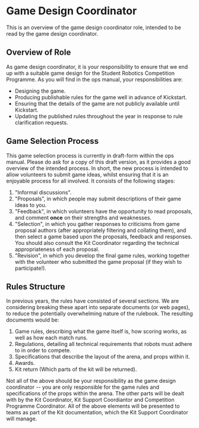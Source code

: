 # Game Design Coordinator

This is an overview of the game design coordinator role, intended to be read by the game design coordinator.

## Overview of Role

As game design coordinator, it is your responsibility to ensure that we end up with a suitable game design for the Student Robotics Competition Programme.  As you will find in the ops manual, your responsibilities are:

 * Designing the game.
 * Producing publishable rules for the game well in advance of Kickstart.
 * Ensuring that the details of the game are not publicly available until Kickstart.
 * Updating the published rules throughout the year in response to rule clarification requests.

## Game Selection Process

This game selection process is currently in draft-form within the ops manual.  Please do ask for a copy of this draft version, as it provides a good overview of the intended process.  In short, the new process is intended to allow volunteers to submit game ideas, whilst ensuring that it is an enjoyable process for all involved.   It consists of the following stages:

 1. "Informal discussions".
 2. "Proposals", in which people may submit descriptions of their game ideas to you.
 3. "Feedback", in which volunteers have the opportunity to read proposals, and comment **once** on their strengths and weaknesses.
 4. "Selection", in which you gather responses to criticisms from game proposal authors (after appropriately filtering and collating them), and then select a game based upon the proposals, feedback and responses.  You should also consult the Kit Coordinator regarding the technical appropriateness of each proposal.
 5. "Revision", in which you develop the final game rules, working together with the volunteer who submitted the game proposal (if they wish to participate!).

## Rules Structure

In previous years, the rules have consisted of several sections.  We are considering breaking these apart into separate documents (or web pages), to reduce the potentially overwhelming nature of the rulebook.  The resulting documents would be:

 1. Game rules, describing what the game itself is, how scoring works, as well as how each match runs.
 2. Regulations, detailing all technical requirements that robots must adhere to in order to compete.
 3. Specifications that describe the layout of the arena, and props within it.
 4. Awards.
 5. Kit return (Which parts of the kit will be returned).

Not all of the above should be your responsibility as the game design coordinator -- you are only responsible for the game rules and specifications of the props within the arena.  The other parts will be dealt with by the Kit Coordinator, Kit Support Coordiantor and Competition Programme Coordinator.  All of the above elements will be presented to teams as part of the Kit documentation, which the Kit Support Coordinator will manage.
